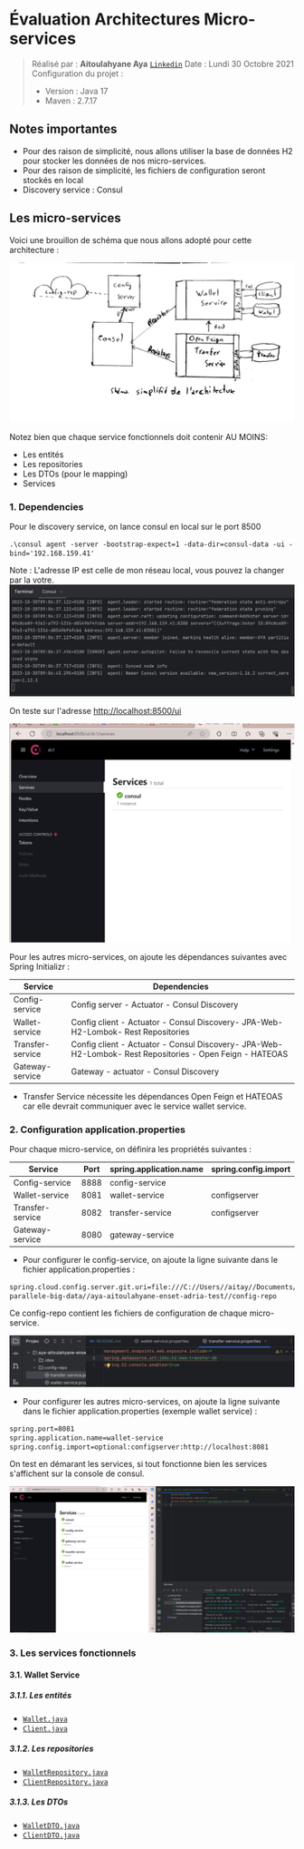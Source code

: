 # Évaluation Architectures Micro-services

> Réalisé par : **Aitoulahyane Aya** [`Linkedin`](https://www.linkedin.com/in/aya-aitoulahyane/)
> Date : Lundi 30 Octobre 2021
> Configuration du projet :
> - Version : Java 17
> - Maven : 2.7.17
>



## Notes importantes 
- Pour des raison de simplicité, nous allons utiliser la base de données H2 pour stocker les données de nos micro-services.
- Pour des raison de simplicité, les fichiers de configuration seront stockés en local
- Discovery service : Consul

## Les micro-services 

Voici une brouillon de schéma que nous allons adopté pour cette architecture :

![img_4.png](img_4.png)

Notez bien que chaque service fonctionnels doit contenir AU MOINS:
- Les entités
- Les repositories
- Les DTOs (pour le mapping)
- Services

### 1. Dependencies
Pour le discovery service, on lance consul en local sur le port 8500
```shell
.\consul agent -server -bootstrap-expect=1 -data-dir=consul-data -ui -bind='192.168.159.41'
```
Note : L'adresse IP est celle de mon réseau local, vous pouvez la changer par la votre.
![img.png](img.png)

On teste sur l'adresse [http://localhost:8500/ui](http://localhost:8500/ui)

![img_1.png](img_1.png)

Pour les autres micro-services, on ajoute les dépendances suivantes avec Spring Initializr :

| Service          | Dependencies                                                                                             |
|------------------|----------------------------------------------------------------------------------------------------------|
| Config-service   | Config server - Actuator - Consul Discovery                                                              |
| Wallet-service   | Config client - Actuator - Consul Discovery- JPA-Web-H2-Lombok- Rest Repositories                        |
| Transfer-service | Config client - Actuator - Consul Discovery- JPA-Web-H2-Lombok- Rest Repositories - Open Feign - HATEOAS |
| Gateway-service  | Gateway - actuator - Consul Discovery                                                                    |

- Transfer Service nécessite les dépendances Open Feign et HATEOAS car elle devrait communiquer avec le service wallet service.

### 2. Configuration application.properties

Pour chaque micro-service, on définira les propriétés suivantes :

| Service          | Port | spring.application.name | spring.config.import |
|------------------|------|-------------------------|----------------------|
| Config-service   | 8888 | config-service          |                      |
| Wallet-service   | 8081 | wallet-service          | configserver         |
| Transfer-service | 8082 | transfer-service        | configserver         |
| Gateway-service  | 8080 | gateway-service         |                      |

- Pour configurer le config-service, on ajoute la ligne suivante dans le fichier application.properties :
```application.properties
spring.cloud.config.server.git.uri=file:///C://Users//aitay//Documents//Github//traitement-parallele-big-data//aya-aitoulahyane-enset-adria-test//config-repo
```

Ce config-repo contient les fichiers de configuration de chaque micro-service.

![img_2.png](img_2.png)

- Pour configurer les autres micro-services, on ajoute la ligne suivante dans le fichier application.properties (exemple wallet service) :
```application.properties
spring.port=8081
spring.application.name=wallet-service
spring.config.import=optional:configserver:http://localhost:8081
```

On test en démarant les services, si tout fonctionne bien les services s'affichent sur la console de consul.

![img_3.png](img_3.png)

### 3. Les services fonctionnels

#### 3.1. Wallet Service

##### 3.1.1. Les entités

- [`Wallet.java`](wallet-service/src/main/java/com/example/walletservice/entities/Wallet.java)
- [`Client.java`](wallet-service/src/main/java/com/example/walletservice/entities/Client.java)

##### 3.1.2. Les repositories
- [`WalletRepository.java`](wallet-service/src/main/java/com/example/walletservice/reps/WalletRepository.java)
- [`ClientRepository.java`](wallet-service/src/main/java/com/example/walletservice/reps/ClientRepository.java)

##### 3.1.3. Les DTOs
- [`WalletDTO.java`](wallet-service/src/main/java/com/example/walletservice/dtos/WalletDTO.java)
- [`ClientDTO.java`](wallet-service/src/main/java/com/example/walletservice/dtos/ClientDTO.java)


